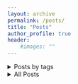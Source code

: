 ```yaml
---
layout: archive
permalink: /posts/
title: "Posts"
author_profile: true
header:
    #images: ""
---
```


<details>
    <summary>Posts by tags</summary>
        <ul>
            {% for tag in site.tags %}
            <h4>{{ tag[0] }}</h4>
            <ul>
                {% for post in tag[1] %}
                <li><a href="{{ post.url }}">{{ post.title }}</a></li>
                {% endfor %}
            </ul>
            {% endfor %}
        </ul>
</details>

<details>
    <summary>All Posts</summary>
        <ul>
            {% for post in site.posts %}
                <li>
                <a href="{{ post.url }}">{{ post.title }}</a>
                {{ post.excerpt }}
                </li>
            {% endfor %}
        </ul>
</details>

